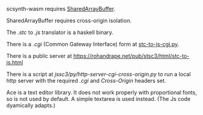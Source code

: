 scsynth-wasm requires
[SharedArrayBuffer](https://developer.mozilla.org/en-US/docs/Web/JavaScript/Reference/Global_Objects/SharedArrayBuffer).

SharedArrayBuffer requires cross-origin isolation.

The _.stc_ to _.js_ translator is a haskell binary.

There is a _.cgi_ (Common Gateway Interface) form at
[stc-to-js-cgi.py](https://gitlab.com/rd--/stsc3/-/blob/master/cgi-bin/stc-to-js-cgi.py).

There is a public server at <https://rohandrape.net/pub/stsc3/html/stc-to-js.html>

There is a script at _jssc3/py/http-server-cgi-cross-origin.py_ to run a local http server with the required _.cgi_ and _Cross-Origin_ headers set.

Ace is a text editor library.
It does not work properly with proportional fonts, so is not used by default.
A simple textarea is used instead.
(The Js code dyamically adapts.)
